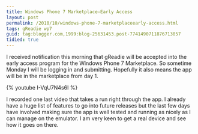 ```yaml
---
title: Windows Phone 7 Marketplace–Early Access
layout: post
permalink: /2010/10/windows-phone-7-marketplaceearly-access.html
tags: gReadie wp7
guid: tag:blogger.com,1999:blog-25631453.post-7741490711876713057
tidied: true
---
```



I received notification this morning that gReadie will be accepted into the early access program for the Windows Phone 7 Marketplace. So sometime Monday I will be logging in and submitting. Hopefully it also means the app will be in the marketplace from day 1.

{% youtube I-VqU7N4s6I %}

I recorded one last video that takes a run right through the app. I already have a huge list of features to go into future releases but the last few days have involved making sure the app is well tested and running as nicely as I can manage on the emulator. I am very keen to get a real device and see how it goes on there.


